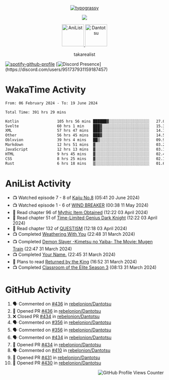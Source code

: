 <div align="center">
<a href="https://github.com/kawarimidoll/typograssy">
    <img alt="typograssy" src="https://typograssy.deno.dev/api?text=%E3%82%B8%E3%83%A7%E3%83%B3%E3%81%A7%E3%81%99%E3%80%82%E3%81%93%E3%82%93%E3%81%AB%E3%81%A1%E3%81%AF%20%20%5E%5E%20sup%20iam%20ibo%20--&&l0=none&l1=82d9d0&l2=027353&l3=038c4c&l4=01402e&bg=none&frame=none&speed=100&comment=">
</a>
</div>
<p align="center">
  <a href="https://skillicons.dev">
    <img src="https://skillicons.dev/icons?i=kotlin,figma,obsidian,androidstudio,vscode,css,html" />
  </a>
</p>

<p align="center">
    <a href="https://anilist.co/user/takarealist112/">
      <img src="https://i.imgur.com/LDvh7Lg.gif" alt="AniList" style="width: 70px; height: auto;">
    </a>
    <a href="https://discord.gg/4HPZ5nAWwM/">
      <img src="https://i.imgur.com/5o3Y9Jb.gif" alt="Dantotsu" style="width: 70px; height: auto;">
    </a>
</p>

<p align="center">
takarealist
</p>

[![spotify-github-profile](https://spotify-github-profile.vercel.app/api/view?uid=216np2gahwfhcjozqmzomew7i&cover_image=true&theme=novatorem&show_offline=true&background_color=121212&interchange=false&bar_color=53b14f&bar_color_cover=true)](https://spotify-github-profile.vercel.app/api/view?uid=216np2gahwfhcjozqmzomew7i&redirect=true)
[![Discord Presence](https://lanyard-profile-readme.vercel.app/api/951737931159187457?theme=dark&bg=Oe1116&animated=false&hideDiscrim=true&borderRadius=30px&idleMessage=currently%20offline...)](https://discord.com/users/951737931159187457)

# WakaTime Activity

<!--START_SECTION:waka-->

```txt
From: 06 February 2024 - To: 19 June 2024

Total Time: 391 hrs 29 mins

Kotlin                 105 hrs 56 mins ██████▓░░░░░░░░░░░░░░░░░░   27.06 %
Svelte                 60 hrs 1 min    ███▓░░░░░░░░░░░░░░░░░░░░░   15.33 %
XML                    57 hrs 47 mins  ███▓░░░░░░░░░░░░░░░░░░░░░   14.76 %
Other                  56 hrs 45 mins  ███▓░░░░░░░░░░░░░░░░░░░░░   14.50 %
Oblxvion               39 hrs 4 mins   ██▒░░░░░░░░░░░░░░░░░░░░░░   09.98 %
Markdown               12 hrs 51 mins  ▓░░░░░░░░░░░░░░░░░░░░░░░░   03.28 %
JavaScript             12 hrs 13 mins  ▓░░░░░░░░░░░░░░░░░░░░░░░░   03.12 %
HTML                   9 hrs 45 mins   ▓░░░░░░░░░░░░░░░░░░░░░░░░   02.49 %
CSS                    8 hrs 25 mins   ▓░░░░░░░░░░░░░░░░░░░░░░░░   02.15 %
Rust                   6 hrs 18 mins   ▒░░░░░░░░░░░░░░░░░░░░░░░░   01.61 %
```

<!--END_SECTION:waka-->

# AniList Activity

<!-- ANILIST_ACTIVITY:start -->

-   📺 Watched episode 7 - 8 of [Kaiju No.8](https://anilist.co/anime/153288) (05:41 20 June 2024)
-   📺 Watched episode 1 - 6 of [WIND BREAKER](https://anilist.co/anime/163270) (00:38 11 May 2024)
-   📖 Read chapter 96 of [Mythic Item Obtained](https://anilist.co/manga/151025) (12:22 03 April 2024)
-   📖 Read chapter 51 of [Time-Limited Genius Dark Knight](https://anilist.co/manga/165182) (12:22 03 April 2024)
-   📖 Read chapter 132 of [QUESTISM](https://anilist.co/manga/140837) (12:18 03 April 2024)
-   📺 Completed [Weathering With You](https://anilist.co/anime/106286) (22:48 31 March 2024)
-   📺 Completed [Demon Slayer -Kimetsu no Yaiba- The Movie: Mugen Train](https://anilist.co/anime/112151) (22:47 31 March 2024)
-   📺 Completed [Your Name.](https://anilist.co/anime/21519) (22:45 31 March 2024)
-   📖 Plans to read [Returned by the King](https://anilist.co/manga/170724) (16:52 31 March 2024)
-   📺 Completed [Classroom of the Elite Season 3](https://anilist.co/anime/146066) (08:13 31 March 2024)

<!-- ANILIST_ACTIVITY:end -->

# GitHub Activity

<!--START_SECTION:activity-->

1. 🗣 Commented on [#436](https://github.com/rebelonion/Dantotsu/pull/436#issuecomment-2181288534) in [rebelonion/Dantotsu](https://github.com/rebelonion/Dantotsu)
2. 💪 Opened PR [#436](https://github.com/rebelonion/Dantotsu/pull/436) in [rebelonion/Dantotsu](https://github.com/rebelonion/Dantotsu)
3. ❌ Closed PR [#434](https://github.com/rebelonion/Dantotsu/pull/434) in [rebelonion/Dantotsu](https://github.com/rebelonion/Dantotsu)
4. 🗣 Commented on [#356](https://github.com/rebelonion/Dantotsu/issues/356#issuecomment-2179153077) in [rebelonion/Dantotsu](https://github.com/rebelonion/Dantotsu)
5. 🗣 Commented on [#356](https://github.com/rebelonion/Dantotsu/issues/356#issuecomment-2178969016) in [rebelonion/Dantotsu](https://github.com/rebelonion/Dantotsu)
6. 🗣 Commented on [#434](https://github.com/rebelonion/Dantotsu/pull/434#issuecomment-2177492068) in [rebelonion/Dantotsu](https://github.com/rebelonion/Dantotsu)
7. 💪 Opened PR [#434](https://github.com/rebelonion/Dantotsu/pull/434) in [rebelonion/Dantotsu](https://github.com/rebelonion/Dantotsu)
8. 🗣 Commented on [#410](https://github.com/rebelonion/Dantotsu/issues/410#issuecomment-2176103854) in [rebelonion/Dantotsu](https://github.com/rebelonion/Dantotsu)
9. 💪 Opened PR [#431](https://github.com/rebelonion/Dantotsu/pull/431) in [rebelonion/Dantotsu](https://github.com/rebelonion/Dantotsu)
10. 💪 Opened PR [#430](https://github.com/rebelonion/Dantotsu/pull/430) in [rebelonion/Dantotsu](https://github.com/rebelonion/Dantotsu)
<!--END_SECTION:activity-->

<div align="right">
    <img src="https://komarev.com/ghpvc/?username=sneazy-ibo&color=ff6e00&label=Counter&abbreviated=true" alt="GitHub Profile Views Counter">
</div>
